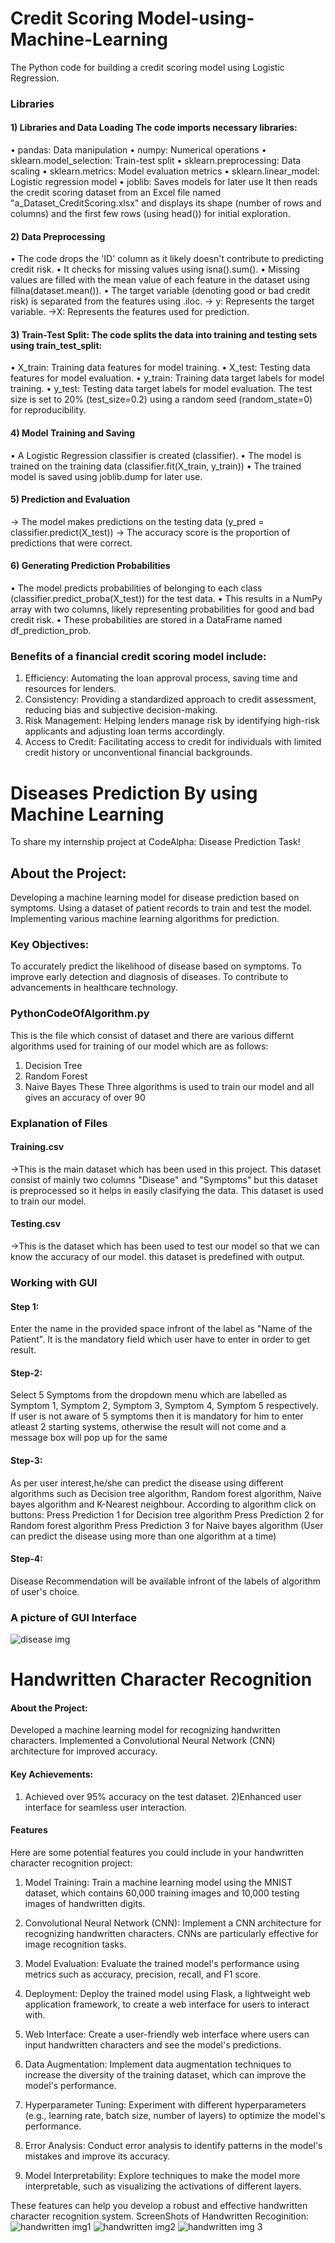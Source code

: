 # Credit Scoring Model-using-Machine-Learning
 The Python code for building a credit scoring model using Logistic Regression. 
### Libraries
#### 1) Libraries and Data Loading The code imports necessary libraries: 
• pandas: Data manipulation 
• numpy: Numerical operations 
• sklearn.model_selection: Train-test split 
• sklearn.preprocessing: Data scaling • sklearn.metrics: Model evaluation metrics 
• sklearn.linear_model: Logistic regression model
• joblib: Saves models for later use It then reads the credit scoring dataset from an Excel file named "a_Dataset_CreditScoring.xlsx" and displays its shape (number of rows and columns) and the first few rows (using head()) for initial exploration.
#### 2) Data Preprocessing
• The code drops the 'ID' column as it likely doesn't contribute to predicting credit risk.
• It checks for missing values using isna().sum(). 
• Missing values are filled with the mean value of each feature in the dataset using fillna(dataset.mean()).
• The target variable (denoting good or bad credit risk) is separated from the features using .iloc.
-> y: Represents the target variable.
->X: Represents the features used for prediction.
#### 3) Train-Test Split: The code splits the data into training and testing sets using train_test_split: 
• X_train: Training data features for model training. 
• X_test: Testing data features for model evaluation.
• y_train: Training data target labels for model training. 
• y_test: Testing data target labels for model evaluation. The test size is set to 20% (test_size=0.2) using a random seed (random_state=0) for reproducibility.

#### 4) Model Training and Saving 
• A Logistic Regression classifier is created (classifier). 
• The model is trained on the training data (classifier.fit(X_train, y_train))
• The trained model is saved using joblib.dump for later use.
#### 5) Prediction and Evaluation
-> The model makes predictions on the testing data (y_pred = classifier.predict(X_test)) 
-> The accuracy score is the proportion of predictions that were correct.
#### 6) Generating Prediction Probabilities
• The model predicts probabilities of belonging to each class (classifier.predict_proba(X_test)) for the test data. 
• This results in a NumPy array with two columns, likely representing probabilities for good and bad credit risk. 
• These probabilities are stored in a DataFrame named df_prediction_prob.
### Benefits of a financial credit scoring model include:
1) Efficiency: Automating the loan approval process, saving time and resources for lenders.
2) Consistency: Providing a standardized approach to credit assessment, reducing bias and subjective decision-making.
3) Risk Management: Helping lenders manage risk by identifying high-risk applicants and adjusting loan terms accordingly.
4) Access to Credit: Facilitating access to credit for individuals with limited credit history or unconventional financial backgrounds.


# Diseases Prediction By using Machine Learning
 To share my internship project at CodeAlpha: Disease Prediction Task!

##  About the Project:

Developing a machine learning model for disease prediction based on symptoms.
Using a dataset of patient records to train and test the model.
Implementing various machine learning algorithms for prediction.
### Key Objectives:

To accurately predict the likelihood of disease based on symptoms.
To improve early detection and diagnosis of diseases.
To contribute to advancements in healthcare technology.
### PythonCodeOfAlgorithm.py
This is the file which consist of dataset and there are various differnt algorithms used for training of our model which are as follows:

1) Decision Tree
2) Random Forest
3) Naive Bayes These Three algorithms is used to train our model and all gives an accuracy of over 90
### Explanation of Files
#### Training.csv
->This is the main dataset which has been used in this project. This dataset consist of mainly two columns "Disease" and "Symptoms" but this dataset is preprocessed so it helps in easily clasifying the data. This dataset is used to train our model.
#### Testing.csv
->This is the dataset which has been used to test our model so that we can know the accuracy of our model. this dataset is predefined with output.
### Working with GUI
#### Step 1:
Enter the name in the provided space infront of the label as "Name of the Patient". It is the mandatory field which user have to enter in order to get result.
#### Step-2:
Select 5 Symptoms from the dropdown menu which are labelled as Symptom 1, Symptom 2, Symptom 3, Symptom 4, Symptom 5 respectively. If user is not aware of 5 symptoms then it is mandatory for him to enter atleast 2 starting systems, otherwise the result will not come and a message box will pop up for the same
#### Step-3:
As per user interest,he/she can predict the disease using different algorithms such as Decision tree algorithm, Random forest algorithm, Naive bayes algorithm and K-Nearest neighbour. According to algorithm click on buttons:
Press Prediction 1 for Decision tree algorithm
Press Prediction 2 for Random forest algorithm
Press Prediction 3 for Naive bayes algorithm
(User can predict the disease using more than one algorithm at a time)
#### Step-4:
Disease Recommendation will be available infront of the labels of algorithm of user's choice.
### A picture of GUI Interface
![disease img](https://github.com/Kongarasailatha/CodeAlpha-Internship/assets/140708197/4edf073d-a24f-49f7-b530-98de1075feb6)

#  Handwritten Character Recognition
#### About the Project:
Developed a machine learning model for recognizing handwritten characters.
Implemented a Convolutional Neural Network (CNN) architecture for improved accuracy.
#### Key Achievements:

1) Achieved over 95% accuracy on the test dataset.
2)Enhanced user interface for seamless user interaction.
#### Features
Here are some potential features you could include in your handwritten character recognition project:

1. Model Training: Train a machine learning model using the MNIST dataset, which contains 60,000 training images and 10,000 testing images of handwritten digits.

2. Convolutional Neural Network (CNN): Implement a CNN architecture for recognizing handwritten characters. CNNs are particularly effective for image recognition tasks.

3. Model Evaluation: Evaluate the trained model's performance using metrics such as accuracy, precision, recall, and F1 score.

4. Deployment: Deploy the trained model using Flask, a lightweight web application framework, to create a web interface for users to interact with.

5. Web Interface: Create a user-friendly web interface where users can input handwritten characters and see the model's predictions.

6. Data Augmentation: Implement data augmentation techniques to increase the diversity of the training dataset, which can improve the model's performance.

7. Hyperparameter Tuning: Experiment with different hyperparameters (e.g., learning rate, batch size, number of layers) to optimize the model's performance.

8. Error Analysis: Conduct error analysis to identify patterns in the model's mistakes and improve its accuracy.

9. Model Interpretability: Explore techniques to make the model more interpretable, such as visualizing the activations of different layers.

These features can help you develop a robust and effective handwritten character recognition system.
ScreenShots of Handwritten Recoginition:
![handwritten img1](https://github.com/Kongarasailatha/CodeAlpha-Internship/assets/140708197/9572316e-31e0-4b2e-84b6-a0b4f1387ff5)
![handwritten img2](https://github.com/Kongarasailatha/CodeAlpha-Internship/assets/140708197/58ce69c6-d7d1-4d96-b44a-132b885e85af)
![handwritten img 3](https://github.com/Kongarasailatha/CodeAlpha-Internship/assets/140708197/aafe9fa7-8076-432d-8b8e-14528cee285e)




